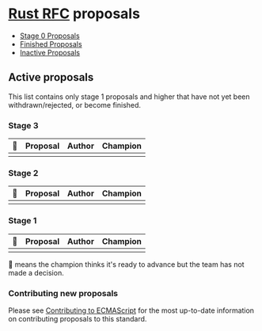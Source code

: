 # [Rust RFC](https://github.com/rust-lang/rfcs) proposals

* [Stage 0 Proposals](stage-0-proposals.md)
* [Finished Proposals](finished-proposals.md)
* [Inactive Proposals](inactive-proposals.md)

## Active proposals

This list contains only stage 1 proposals and higher that have not yet been withdrawn/rejected, or become finished.

### Stage 3

| :rocket: | Proposal                                                               | Author                              | Champion                                                                |
| -------- | ---------------------------------------------------------------------- | ----------------------------------- | ----------------------------------------------------------------------- |
|          |                                                                        |                                     |                                                                         |

### Stage 2

| :rocket: | Proposal                                                               | Author                              | Champion                                                                |
| -------- | ---------------------------------------------------------------------- | ----------------------------------- | ----------------------------------------------------------------------- |
|          |                                                                        |                                     |                                                                         |

### Stage 1

| :rocket: | Proposal                                                               | Author                              | Champion                                                                |
| -------- | ---------------------------------------------------------------------- | ----------------------------------- | ----------------------------------------------------------------------- |
|          |                                                                        |                                     |                                                                         |


:rocket: means the champion thinks it's ready to advance but the team has not made a decision.

### Contributing new proposals

Please see [Contributing to ECMAScript](CONTRIBUTING.md) for the most up-to-date information on contributing proposals to this standard.
